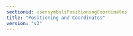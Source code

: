 ```yaml
---
sectionid: usersymbolsPositioningCoordinates
title: "Positioning and Coordinates"
version: "v3"
---
```








